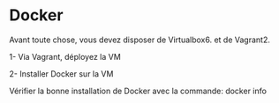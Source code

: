 # Docker
Avant toute chose, vous devez disposer de Virtualbox6. et de Vagrant2.

1- Via Vagrant, déployez la VM

2- Installer Docker sur la VM  

Vérifier la bonne installation de Docker avec la commande: docker info


